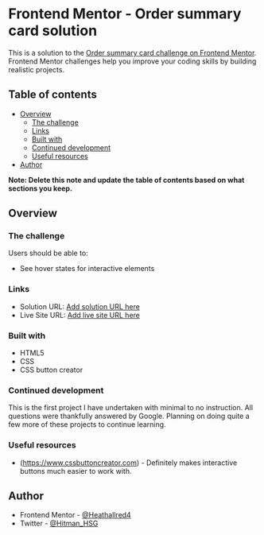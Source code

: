 # Frontend Mentor - Order summary card solution

This is a solution to the [Order summary card challenge on Frontend Mentor](https://www.frontendmentor.io/challenges/order-summary-component-QlPmajDUj). Frontend Mentor challenges help you improve your coding skills by building realistic projects. 

## Table of contents

- [Overview](#overview)
  - [The challenge](#the-challenge)
  - [Links](#links)
  - [Built with](#built-with)
  - [Continued development](#continued-development)
  - [Useful resources](#useful-resources)
- [Author](#author)

**Note: Delete this note and update the table of contents based on what sections you keep.**

## Overview

### The challenge

Users should be able to:

- See hover states for interactive elements

### Links

- Solution URL: [Add solution URL here](https://your-solution-url.com)
- Live Site URL: [Add live site URL here](https://your-live-site-url.com)


### Built with

- HTML5
- CSS
- CSS button creator

### Continued development

This is the first project I have undertaken with minimal to no instruction. All questions were thankfully answered by Google.
Planning on doing quite a few more of these projects to continue learning.

### Useful resources

- (https://www.cssbuttoncreator.com) - Definitely makes interactive buttons much easier to work with.

## Author

- Frontend Mentor - [@Heathallred4](https://www.frontendmentor.io/profile/Heathallred4)
- Twitter - [@Hitman_HSG](https://www.twitter.com/Hitman_HSG)

